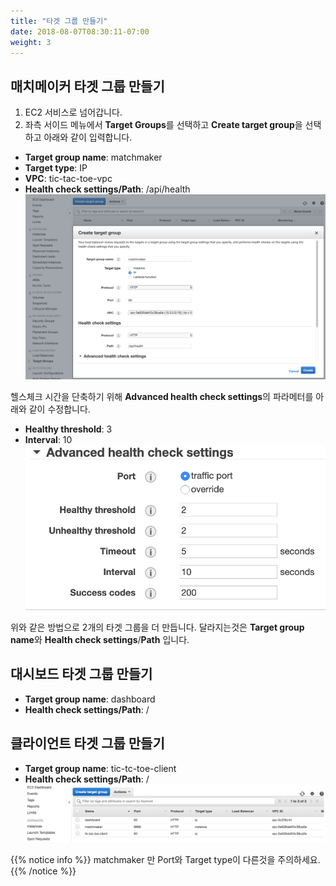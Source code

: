 ```yaml
---
title: "타겟 그룹 만들기"
date: 2018-08-07T08:30:11-07:00
weight: 3
---
```


## 매치메이커 타겟 그룹 만들기 

1. EC2 서비스로 넘어갑니다.
1. 좌측 서이드 메뉴에서 **Target Groups**를 선택하고 **Create target group**을 선택하고 아래와 같이 입력합니다.

* **Target group name**: matchmaker
* **Target type**: IP
* **VPC**: tic-tac-toe-vpc
* **Health check settings/Path**: /api/health
![Example Service](/images/tic-tac-toe/target_group-1.png)

헬스체크 시간을 단축하기 위해 **Advanced health check settings**의 파라메터를 아래와 같이 수정합니다.

* **Healthy threshold**: 3
* **Interval**: 10
![Example Service](/images/tic-tac-toe/target_group-2.png)


위와 같은 방법으로 2개의 타겟 그룹을 더 만듭니다.
달라지는것은 **Target group name**와 **Health check settings**/**Path** 입니다.

## 대시보드 타겟 그룹 만들기 

* **Target group name**: dashboard
* **Health check settings/Path**: /

## 클라이언트 타겟 그룹 만들기 

* **Target group name**: tic-tc-toe-client
* **Health check settings/Path**: /
![Example Service](/images/tic-tac-toe/target_group-3.png)

{{% notice info %}}
matchmaker 만 Port와 Target type이 다른것을 주의하세요.
{{% /notice %}}